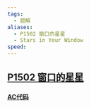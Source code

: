 ```yaml
---
tags:
  - 题解
aliases:
  - P1502 窗口的星星
  - Stars in Your Window
speed:
---
```

## [P1502 窗口的星星](https://www.luogu.com.cn/problem/P1502)



#### [AC代码]()

```cpp

```
